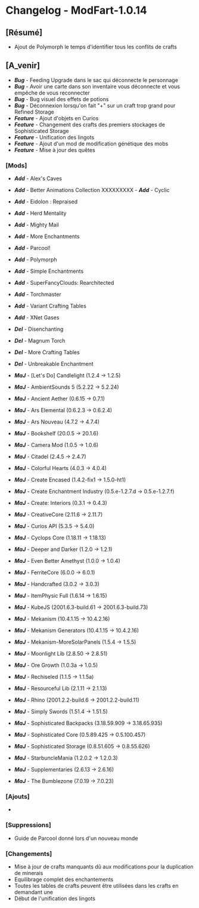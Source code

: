 # Changelog - ModFart-1.0.14

## [Résumé]
- Ajout de Polymorph le temps d'identifier tous les conflits de crafts

## [A_venir]
- ***Bug*** - Feeding Upgrade dans le sac qui déconnecte le personnage
- ***Bug*** - Avoir une carte dans son inventaire vous déconnecte et vous empêche de vous reconnecter
- ***Bug*** - Bug visuel des effets de potions
- ***Bug*** - Déconnexion lorsqu'on fait "+" sur un craft trop grand pour Refined Storage
- ***Feature*** - Ajout d'objets en Curios
- ***Feature*** - Changement des crafts des premiers stockages de Sophisticated Storage
- ***Feature*** - Unification des lingots
- ***Feature*** - Ajout d'un mod de modification génétique des mobs
- ***Feature*** - Mise à jour des quêtes

### [Mods]
- ***Add*** - Alex's Caves
- ***Add*** - Better Animations Collection
XXXXXXXXX - ***Add*** - Cyclic
- ***Add*** - Eidolon : Repraised
- ***Add*** - Herd Mentality
- ***Add*** - Mighty Mail
- ***Add*** - More Enchantments
- ***Add*** - Parcool!
- ***Add*** - Polymorph
- ***Add*** - Simple Enchantments
- ***Add*** - SuperFancyClouds: Rearchitected
- ***Add*** - Torchmaster
- ***Add*** - Variant Crafting Tables
- ***Add*** - XNet Gases

- ***Del*** - Disenchanting
- ***Del*** - Magnum Torch
- ***Del*** - More Crafting Tables
- ***Del*** - Unbreakable Enchantment

- ***MaJ*** - [Let's Do] Candlelight (1.2.4 -> 1.2.5)
- ***MaJ*** - AmbientSounds 5 (5.2.22 -> 5.2.24)
- ***MaJ*** - Ancient Aether (0.6.15 -> 0.7.1)
- ***MaJ*** - Ars Elemental (0.6.2.3 -> 0.6.2.4)
- ***MaJ*** - Ars Nouveau (4.7.2 -> 4.7.4)
- ***MaJ*** - Bookshelf (20.0.5 -> 20.1.6)
- ***MaJ*** - Camera Mod (1.0.5 -> 1.0.6)
- ***MaJ*** - Citadel (2.4.5 -> 2.4.7)
- ***MaJ*** - Colorful Hearts (4.0.3 -> 4.0.4)
- ***MaJ*** - Create Encased (1.4.2-fix1 -> 1.5.0-ht1)
- ***MaJ*** - Create Enchantment Industry (0.5.e-1.2.7.d -> 0.5.e-1.2.7.f)
- ***MaJ*** - Create: Interiors (0.3.1 -> 0.4.3)
- ***MaJ*** - CreativeCore (2.11.6 -> 2.11.7)
- ***MaJ*** - Curios API (5.3.5 -> 5.4.0)
- ***MaJ*** - Cyclops Core (1.18.11 -> 1.18.13)
- ***MaJ*** - Deeper and Darker (1.2.0 -> 1.2.1)
- ***MaJ*** - Even Better Amethyst (1.0.0 -> 1.0.4)
- ***MaJ*** - FerriteCore (6.0.0 -> 6.0.1)
- ***MaJ*** - Handcrafted (3.0.2 -> 3.0.3)
- ***MaJ*** - ItemPhysic Full (1.6.14 -> 1.6.15)
- ***MaJ*** - KubeJS (2001.6.3-build.61 -> 2001.6.3-build.73)
- ***MaJ*** - Mekanism (10.4.1.15 -> 10.4.2.16)
- ***MaJ*** - Mekanism Generators (10.4.1.15 -> 10.4.2.16)
- ***MaJ*** - Mekanism-MoreSolarPanels (1.5.4 -> 1.5.5)
- ***MaJ*** - Moonlight Lib (2.8.50 -> 2.8.51)
- ***MaJ*** - Ore Growth (1.0.3a -> 1.0.5)
- ***MaJ*** - Rechiseled (1.1.5 -> 1.1.5a)
- ***MaJ*** - Resourceful Lib (2.1.11 -> 2.1.13)
- ***MaJ*** - Rhino (2001.2.2-build.6 -> 2001.2.2-build.11)
- ***MaJ*** - Simply Swords (1.51.4 -> 1.51.5)
- ***MaJ*** - Sophisticated Backpacks (3.18.59.909 -> 3.18.65.935)
- ***MaJ*** - Sophisticated Core (0.5.89.425 -> 0.5.100.457)
- ***MaJ*** - Sophisticated Storage (0.8.51.605 -> 0.8.55.626)
- ***MaJ*** - StarbuncleMania (1.2.0.2 -> 1.2.0.3)
- ***MaJ*** - Supplementaries (2.6.13 -> 2.6.16)
- ***MaJ*** - The Bumblezone (7.0.19 -> 7.0.23)

### [Ajouts]
- 

### [Suppressions]
- Guide de Parcool donné lors d'un nouveau monde

### [Changements]
- Mise à jour de crafts manquants dû aux modifications pour la duplication de minerais
- Equilibrage complet des enchantements
- Toutes les tables de crafts peuvent être utilisées dans les crafts en demandant une
- Début de l'unification des lingots